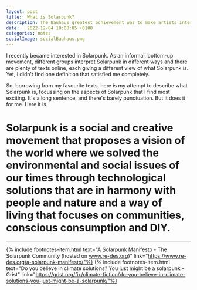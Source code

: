 ```yaml
---
layout: post
title:  What is Solarpunk?
description: The Bauhaus greatest achievement was to make artists interested in the creative use of technology, to design things that are useful and nice to use. And they did that without knowing a lot about tech.
date:   2022-12-04 10:08:05 +0100
categories: notes
socialImage: socialBauhaus.png
---
```



I recently became interested in Solarpunk. As an informal, bottom-up movement, different groups interpret Solarpunk in different ways and there are plenty of texts online, each giving a different view of what Solarpunk is. Yet, I didn’t find one definition that satisfied me completely.

So, borrowing from my favourite texts, here is my attempt to describe what Solarpunk is, focussing on the aspects of Solarpunk that I find most exciting. It's a long sentence, and there's barely punctuation. But it does it for me. Here it is.

# Solarpunk is a social and creative movement that proposes a vision of the world where we solved the environmental and social issues of our times through technological solutions that are in harmony with people and nature and a way of living that focuses on communities, conscious consumption and DIY.


----

{% include footnotes-item.html text="A Solarpunk Manifesto - The Solarpunk Community (hosted on www.re-des.org)" link="https://www.re-des.org/a-solarpunk-manifesto/"%}
{% include footnotes-item.html text="Do you believe in climate solutions? You just might be a solarpunk - Grist" link="https://grist.org/fix/climate-fiction/do-you-believe-in-climate-solutions-you-just-might-be-a-solarpunk/"%}
